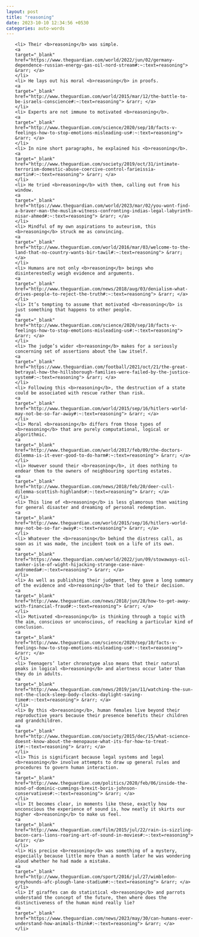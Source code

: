 ```yaml
---
layout: post
title: "reasoning"
date: 2023-10-10 12:34:56 +0530
categories: auto-words
---
```

<ol>

    <li> Their <b>reasoning</b> was simple.
    <a 
    target="_blank" 
    href="https://www.theguardian.com/world/2022/jun/02/germany-dependence-russian-energy-gas-oil-nord-stream#:~:text=reasoning"> &rarr; </a>
    </li>
    <li> He lays out his moral <b>reasoning</b> in proofs.
    <a 
    target="_blank" 
    href="http://www.theguardian.com/world/2015/mar/12/the-battle-to-be-israels-conscience#:~:text=reasoning"> &rarr; </a>
    </li>
    <li> Experts are not immune to motivated <b>reasoning</b>.
    <a 
    target="_blank" 
    href="http://www.theguardian.com/science/2020/sep/10/facts-v-feelings-how-to-stop-emotions-misleading-us#:~:text=reasoning"> &rarr; </a>
    </li>
    <li> In nine short paragraphs, he explained his <b>reasoning</b>.
    <a 
    target="_blank" 
    href="http://www.theguardian.com/society/2019/oct/31/intimate-terrorism-domestic-abuse-coercive-control-farieissia-martin#:~:text=reasoning"> &rarr; </a>
    </li>
    <li> He tried <b>reasoning</b> with them, calling out from his window.
    <a 
    target="_blank" 
    href="https://www.theguardian.com/world/2023/mar/02/you-wont-find-a-braver-man-the-muslim-witness-confronting-indias-legal-labyrinth-nisar-ahmed#:~:text=reasoning"> &rarr; </a>
    </li>
    <li> Mindful of my own aspirations to auteurism, this <b>reasoning</b> struck me as convincing.
    <a 
    target="_blank" 
    href="http://www.theguardian.com/world/2016/mar/03/welcome-to-the-land-that-no-country-wants-bir-tawil#:~:text=reasoning"> &rarr; </a>
    </li>
    <li> Humans are not only <b>reasoning</b> beings who disinterestedly weigh evidence and arguments.
    <a 
    target="_blank" 
    href="http://www.theguardian.com/news/2018/aug/03/denialism-what-drives-people-to-reject-the-truth#:~:text=reasoning"> &rarr; </a>
    </li>
    <li> It’s tempting to assume that motivated <b>reasoning</b> is just something that happens to other people.
    <a 
    target="_blank" 
    href="http://www.theguardian.com/science/2020/sep/10/facts-v-feelings-how-to-stop-emotions-misleading-us#:~:text=reasoning"> &rarr; </a>
    </li>
    <li> The judge’s wider <b>reasoning</b> makes for a seriously concerning set of assertions about the law itself.
    <a 
    target="_blank" 
    href="https://www.theguardian.com/football/2021/oct/21/the-great-betrayal-how-the-hillsborough-families-were-failed-by-the-justice-system#:~:text=reasoning"> &rarr; </a>
    </li>
    <li> Following this <b>reasoning</b>, the destruction of a state could be associated with rescue rather than risk.
    <a 
    target="_blank" 
    href="http://www.theguardian.com/world/2015/sep/16/hitlers-world-may-not-be-so-far-away#:~:text=reasoning"> &rarr; </a>
    </li>
    <li> Moral <b>reasoning</b> differs from those types of <b>reasoning</b> that are purely computational, logical or algorithmic.
    <a 
    target="_blank" 
    href="http://www.theguardian.com/world/2017/feb/09/the-doctors-dilemma-is-it-ever-good-to-do-harm#:~:text=reasoning"> &rarr; </a>
    </li>
    <li> However sound their <b>reasoning</b>, it does nothing to endear them to the owners of neighbouring sporting estates.
    <a 
    target="_blank" 
    href="http://www.theguardian.com/news/2018/feb/20/deer-cull-dilemma-scottish-highlands#:~:text=reasoning"> &rarr; </a>
    </li>
    <li> This line of <b>reasoning</b> is less glamorous than waiting for general disaster and dreaming of personal redemption.
    <a 
    target="_blank" 
    href="http://www.theguardian.com/world/2015/sep/16/hitlers-world-may-not-be-so-far-away#:~:text=reasoning"> &rarr; </a>
    </li>
    <li> Whatever the <b>reasoning</b> behind the distress call, as soon as it was made, the incident took on a life of its own.
    <a 
    target="_blank" 
    href="https://www.theguardian.com/world/2022/jun/09/stowaways-oil-tanker-isle-of-wight-hijacking-strange-case-nave-andromeda#:~:text=reasoning"> &rarr; </a>
    </li>
    <li> As well as publishing their judgment, they gave a long summary of the evidence and <b>reasoning</b> that led to their decision.
    <a 
    target="_blank" 
    href="http://www.theguardian.com/news/2018/jun/28/how-to-get-away-with-financial-fraud#:~:text=reasoning"> &rarr; </a>
    </li>
    <li> Motivated <b>reasoning</b> is thinking through a topic with the aim, conscious or unconscious, of reaching a particular kind of conclusion.
    <a 
    target="_blank" 
    href="http://www.theguardian.com/science/2020/sep/10/facts-v-feelings-how-to-stop-emotions-misleading-us#:~:text=reasoning"> &rarr; </a>
    </li>
    <li> Teenagers’ later chronotype also means that their natural peaks in logical <b>reasoning</b> and alertness occur later than they do in adults.
    <a 
    target="_blank" 
    href="http://www.theguardian.com/news/2019/jan/11/watching-the-sun-not-the-clock-sleep-body-clocks-daylight-saving-time#:~:text=reasoning"> &rarr; </a>
    </li>
    <li> By this <b>reasoning</b>, human females live beyond their reproductive years because their presence benefits their children and grandchildren.
    <a 
    target="_blank" 
    href="http://www.theguardian.com/society/2015/dec/15/what-science-doesnt-know-about-the-menopause-what-its-for-how-to-treat-it#:~:text=reasoning"> &rarr; </a>
    </li>
    <li> This is significant because legal systems and legal <b>reasoning</b> involve attempts to draw up general rules and procedures to govern human interaction.
    <a 
    target="_blank" 
    href="http://www.theguardian.com/politics/2020/feb/06/inside-the-mind-of-dominic-cummings-brexit-boris-johnson-conservatives#:~:text=reasoning"> &rarr; </a>
    </li>
    <li> It becomes clear, in moments like these, exactly how unconscious the experience of sound is, how neatly it skirts our higher <b>reasoning</b> to make us feel.
    <a 
    target="_blank" 
    href="http://www.theguardian.com/film/2015/jul/22/rain-is-sizzling-bacon-cars-lions-roaring-art-of-sound-in-movies#:~:text=reasoning"> &rarr; </a>
    </li>
    <li> His precise <b>reasoning</b> was something of a mystery, especially because little more than a month later he was wondering aloud whether he had made a mistake.
    <a 
    target="_blank" 
    href="http://www.theguardian.com/sport/2016/jul/27/wimbledon-greyhounds-afc-plough-lane-stadium#:~:text=reasoning"> &rarr; </a>
    </li>
    <li> If giraffes can do statistical <b>reasoning</b> and parrots understand the concept of the future, then where does the distinctiveness of the human mind really lie?
    <a 
    target="_blank" 
    href="https://www.theguardian.com/news/2023/may/30/can-humans-ever-understand-how-animals-think#:~:text=reasoning"> &rarr; </a>
    </li>